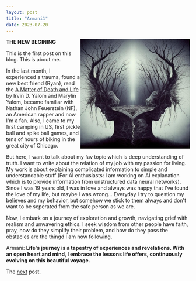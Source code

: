 ```yaml
---
layout: post
title: "Armani1"
date: 2023-07-20
---
```

<img src="https://github.com/ArmanBehnam/ArmanBehnam.github.io/blob/2dbb0540c4a5a6f607caa96fffe790ae8143d1a7/images/21.jpeg" style="float:right;" width="300px">

**THE NEW BEGINING**

This is the first post on this blog. This is about me.

In the last month, I experienced a trauma, found a new best friend (Ryan), read the [A Matter of Death and Life](https://www.sup.org/books/cite/?id=33115) by Irvin D. Yalom and Marylin Yalom, became familiar with Nathan John Feuerstein (NF), an American rapper and now I'm a fan. Also, I came to my first camping in US, first pickle ball and spike ball games, and tens of hours of biking in the great city of Chicago.

But here, I want to talk about my fav topic which is deep understanding of truth. I want to write about the relation of my job with my passion for living. My work is about explaining complicated information to simple and understandable stuff (For AI enthusiasts: I am working on AI explanation which is to provide information from unstructured data neural networks). Since I was 19 years old, I was in love and always was happy that I've found the love of my life, but maybe I was wrong... Everyday I try to question my believes and my behavior, but somehow we stick to them always and don't want to be seperated from the safe person as we are.

Now, I embark on a journey of exploration and growth, navigating grief with realism and unwavering ethics. I seek wisdom from other people have faith, pray, how do they simplify their problem, and how do they pass the obstacles are the thingd I am now following.

Armani: **Life's journey is a tapestry of experiences and revelations. With an open heart and mind, I embrace the lessons life offers, continuously evolving on this beautiful voyage.**

The [next](https://armanbehnam.github.io/blog/2023/07/26/Armani2) post.

